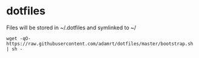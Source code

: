 # dotfiles

Files will be stored in ~/.dotfiles and symlinked to ~/

    wget -qO- https://raw.githubusercontent.com/adamrt/dotfiles/master/bootstrap.sh | sh -